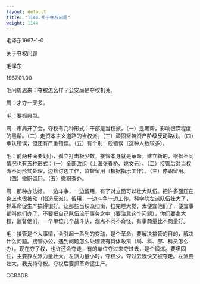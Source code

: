 ```yaml
---
layout: default
title: "1144.关于夺权问题"
weight: 1144
---
```


毛泽东1967-1-0

关于夺权问题

毛泽东

1967.01.00

毛问周恩来：夺权怎么样？公安局是夺权机关。

周：才夺一天多。

毛：要抓典型。

周：市局开了会，夺权有几种形式：干部是当权派。（一）是黑帮，影响很深程度的黑帮。（二）走资本主义道路的当权派。（三）顽固坚持资产阶级反动路线。（四）承认错误，但还有严重错误。（五）有个别一般错误（这种人数较多）。

毛：前两种面要划小，孤立打击极少数，接管本身就是革命。建立新的，根据不同情况也有五种形式：（一）全部改组（上海张春桥、姚文元）。（二）接管后对当权派不同形式处理，边检讨边工作，监督留用（根据指示工作）。（三）停职留用。（四）撤职留用。（五）撤职查办。

周：那种办法好。一边斗争，一边留用，有了对立面可以壮大队伍。把许多面压在身上也很被动（指造反派）。留用，一边斗争一边工作。科学院左派队伍壮大了，抓革命促生产搞得很好。让那些当权派扫街，扫完睡大觉，太便宜他们了，便宜事都叫他们办了，不要把自己队伍流于事务之中（要注意这个问题）。你们要拿大权，监督他们，一个单位几个战斗队，观点不同不奇怪，有事商量比不商量好。

毛：接管是个大事情，会引起一系列的变动，是个革命。要解决接管的目的，解决什么问题。接管办公，遇到问题怎么处理要有具体政策（局、科、部、科员怎么办）。现在夺了权，也许还会夺走，有的单位夺过来夺过去，是个锻炼。要巩固住，主要靠左派力量壮大。左派力量小时，夺权少，夺过去很快又被夺走。左派要壮大。我支持夺权。夺权后要抓革命促生产。

CCRADB

